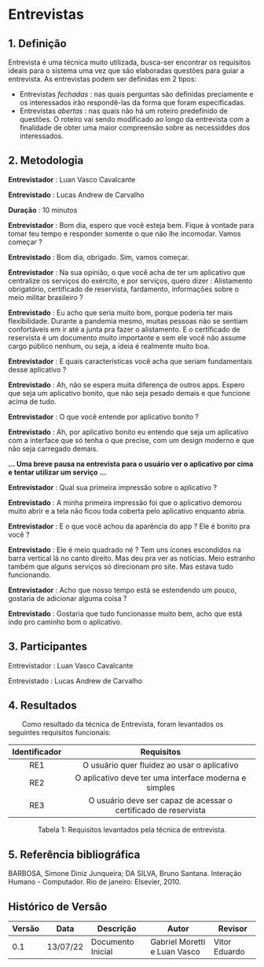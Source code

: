 # Entrevistas

## 1. Definição
Entrevista é uma técnica muito utilizada, busca-ser encontrar os requisitos ideais para o sistema uma vez que são elaboradas questões para guiar a entrevista.
As entrevistas podem ser definidas em 2 tipos:
- Entrevistas *fechadas* : nas quais perguntas são definidas preciamente e os interessados irão respondê-las da forma que foram especificadas.
- Entrevistas *abertas* : nas quais não há um roteiro predefinido de questões. O roteiro vai sendo modificado ao longo da entrevista com a finalidade de obter uma maior compreensão sobre as necessiddes dos interessados.

## 2. Metodologia

**Entrevistador** : Luan Vasco Cavalcante

**Entrevistado** : Lucas Andrew de Carvalho

**Duração** : 10 minutos

**Entrevistador** : Bom dia, espero que você esteja bem. Fique à vontade para tomar teu tempo e responder somente o que não lhe incomodar. Vamos começar ?

**Entrevistado** : Bom dia, obrigado. Sim, vamos começar.

**Entrevistador** : Na sua opinião, o que você acha de ter um aplicativo que centralize os serviços do exército, e por serviços, quero dizer : Alistamento obrigatório, certificado de reservista, fardamento, informações sobre o meio militar brasileiro ? 

**Entrevistado** : Eu acho que seria muito bom, porque poderia ter mais flexibilidade. Durante a pandemia mesmo, muitas pessoas não se sentiam confortáveis em ir até a junta pra fazer o alistamento. E o certificado de reservista é um documento muito importante e sem ele você não assume cargo público nenhum, ou seja, a ideia é realmente muito boa.

**Entrevistador** : E quais características você acha que seriam fundamentais desse aplicativo ? 

**Entrevistado** : Ah, não se espera muita diferença de outros apps. Espero que seja um aplicativo bonito, que não seja pesado demais e que funcione acima de tudo.

**Entrevistador** : O que você entende por aplicativo bonito ? 

**Entrevistado** : Ah, por aplicativo bonito eu entendo que seja um aplicativo com a interface que só tenha o que precise, com um design moderno e que não seja carregado demais.

**... Uma breve pausa na entrevista para o usuário ver o aplicativo por cima e tentar utilizar um serviço ...**

**Entrevistador** : Qual sua primeira impressão sobre o aplicativo ? 

**Entrevistado** : A minha primeira impressão foi que o aplicativo demorou muito abrir e a tela não ficou toda coberta pelo aplicativo enquanto abria.

**Entrevistador** : E o que você achou da aparência do app ? Ele é bonito pra você ? 

**Entrevistado** : Ele é meio quadrado né ? Tem uns ícones escondidos na barra vertical lá no canto direito. Mas deu pra ver as notícias. Meio estranho também que alguns serviços só direcionam pro site. Mas estava tudo funcionando.

**Entrevistador** : Acho que nosso tempo está se estendendo um pouco, gostaria de adicionar alguma coisa ? 

**Entrevistado** : Gostaria que tudo funcionasse muito bem, acho que está indo pro caminho bom o aplicativo.

## 3. Participantes
Entrevistador : Luan Vasco Cavalcante

Entrevistado : Lucas Andrew de Carvalho

## 4. Resultados

&emsp;&emsp;Como resultado da técnica de Entrevista, foram levantados os seguintes requisitos funcionais:

<center>

| Identificador | Requisitos                                       |
| :------: | :--------------------------------------------------: |
| RE1    |  O usuário quer fluidez ao usar o aplicativo  |
| RE2    |  O aplicativo deve ter uma interface moderna e simples  |
| RE3    |  O usuário deve ser capaz de acessar o certificado de reservista  |


<figcaption>Tabela 1: Requisitos levantados pela técnica de entrevista.</figcaption>

</center>

## 5. Referência bibliográfica
BARBOSA, Simone Diniz Junqueira; DA SILVA, Bruno Santana. Interação Humano - Computador. Rio de janeiro: Elsevier, 2010.
## Histórico de Versão

| Versão | Data | Descrição | Autor | Revisor |
|--------|------|-------|-----------| ------- |
| 0.1 | 13/07/22 | Documento Inicial | Gabriel Moretti e Luan Vasco| Vitor Eduardo |
